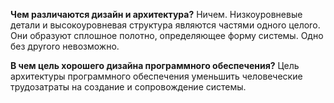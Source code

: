 **Чем различаются дизайн и архитектура?** Ничем. Низкоуровневые детали и высокоуровневая структура являются частями одноrо целоrо. Они образуют сплошное полотно, определяющее форму системы. Одно без друrоrо невозможно.

**В чем цель хорошего дизайна программного обеспечения?** Цель архитектуры программного обеспечения уменьшить человеческие трудозатраты на создание и сопровождение системы.


